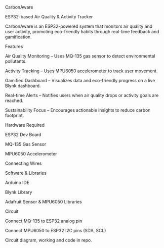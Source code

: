 CarbonAware

ESP32-based Air Quality & Activity Tracker

CarbonAware is an ESP32-powered system that monitors air quality and user activity, promoting eco-friendly habits through real-time feedback and gamification.

Features

Air Quality Monitoring – Uses MQ-135 gas sensor to detect environmental pollutants.

Activity Tracking – Uses MPU6050 accelerometer to track user movement.

Gamified Dashboard – Visualizes data and eco-friendly progress on a live Blynk dashboard.

Real-time Alerts – Notifies users when air quality drops or activity goals are reached.

Sustainability Focus – Encourages actionable insights to reduce carbon footprint.

Hardware Required

ESP32 Dev Board

MQ-135 Gas Sensor

MPU6050 Accelerometer

Connecting Wires

Software & Libraries

Arduino IDE

Blynk Library

Adafruit Sensor & MPU6050 Libraries

Circuit

Connect MQ-135 to ESP32 analog pin

Connect MPU6050 to ESP32 I2C pins (SDA, SCL)


Circuit diagram, working and code in repo.
